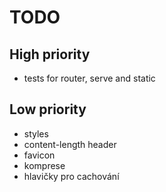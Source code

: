 # TODO

## High priority
* tests for router, serve and static

## Low priority
* styles
* content-length header
* favicon
* komprese
* hlavičky pro cachování
